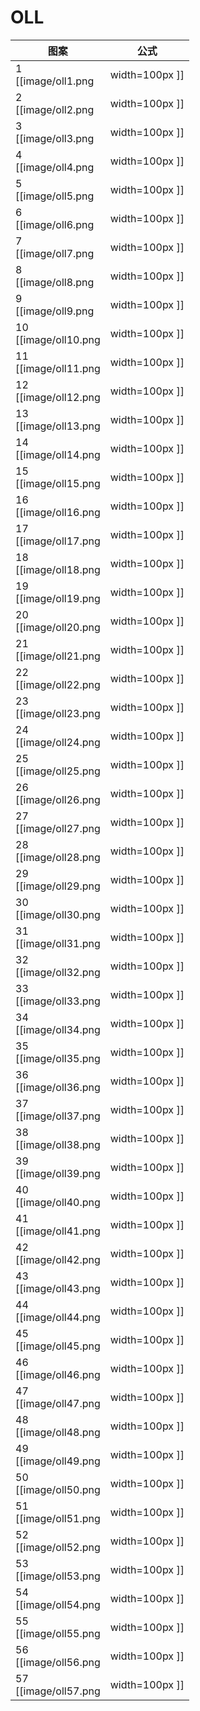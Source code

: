 # OLL

图案                                       | 公式
----                                       | ----
1  <br> [[image/oll1.png  | width=100px ]] | (R U' U') (R2' F R F') U2 (R' F R F')
2  <br> [[image/oll2.png  | width=100px ]] | (F R U R' U' F') (f R U R' U' f')
3  <br> [[image/oll3.png  | width=100px ]] | f (R U R' U') f' U' F (R U R' U') F'
4  <br> [[image/oll4.png  | width=100px ]] | f (R U R' U') f' U F (R U R' U') F'
5  <br> [[image/oll5.png  | width=100px ]] | (r' U2) (R U R' U) r
6  <br> [[image/oll6.png  | width=100px ]] | (r U' U') (R' U' R U' r')
7  <br> [[image/oll7.png  | width=100px ]] | r U R' U R U' U' r'
8  <br> [[image/oll8.png  | width=100px ]] | r' U' R U' R' U2 r
9  <br> [[image/oll9.png  | width=100px ]] | (R' U' R) y' x' (R U') (R' F) (R U R')
10 <br> [[image/oll10.png | width=100px ]] | (R U R' U) (R' F R F') (R U' U' R')
11 <br> [[image/oll11.png | width=100px ]] | r' (R2 U R' U) (R U' U' R' U) (r R')
12 <br> [[image/oll12.png | width=100px ]] | (r R'2 U' R U') (R' U2 R U' R) r'
13 <br> [[image/oll13.png | width=100px ]] | (r U' r' U') (r U r') (F' U F)
14 <br> [[image/oll14.png | width=100px ]] | R' F R U R' F' R (F U' F')
15 <br> [[image/oll15.png | width=100px ]] | (r' U' r) (R' U' R U) (r' U r)
16 <br> [[image/oll16.png | width=100px ]] | (r U r)' (R U R' U') (r U' r')
17 <br> [[image/oll17.png | width=100px ]] | (R U R' U) (R' F R F' U2) R' F R F'
18 <br> [[image/oll18.png | width=100px ]] | F (R U R' d) (R' U2) (R' F R F')
19 <br> [[image/oll19.png | width=100px ]] | R' U2 F R U R' U' y' R2 U' U' R B
20 <br> [[image/oll20.png | width=100px ]] | r' (R U) (R U R' U' r2) (R2' U) (R U') r'
21 <br> [[image/oll21.png | width=100px ]] | (R U' U') (R' U' R U R' U') (R U' R')
22 <br> [[image/oll22.png | width=100px ]] | R U' U' (R'2 U') (R2 U') R'2 U' U' R
23 <br> [[image/oll23.png | width=100px ]] | (R' U2) (R F U') (R' U' R U F')
24 <br> [[image/oll24.png | width=100px ]] | (r U R' U') (r' F R F')
25 <br> [[image/oll25.png | width=100px ]] | F' (r U R' U') (r' F R)
26 <br> [[image/oll26.png | width=100px ]] | R U' U' R' U' R U' R'
27 <br> [[image/oll27.png | width=100px ]] | R' U2 R U R' U R
28 <br> [[image/oll28.png | width=100px ]] | (r U R' U') (r' R U) (R U' R')
29 <br> [[image/oll29.png | width=100px ]] | x' (U' R U') x (R'2 U) (R U R' U') x' R U' U'
30 <br> [[image/oll30.png | width=100px ]] | (R2 U R' B') (R U') (R2' U) (R B R')
31 <br> [[image/oll31.png | width=100px ]] | (r' F' U F) (r U' r' U' r)
32 <br> [[image/oll32.png | width=100px ]] | (R U) (B' U') (R' U R B R')
33 <br> [[image/oll33.png | width=100px ]] | (R U R' U') (R' F R F')
34 <br> [[image/oll34.png | width=100px ]] | (R' U' R U) y (r U R' U') r' R
35 <br> [[image/oll35.png | width=100px ]] | R U' U' R2' F R F' (R U' U' R')
36 <br> [[image/oll36.png | width=100px ]] | R' U' R U' R' U R U l U' R' U
37 <br> [[image/oll37.png | width=100px ]] | F (R U' R' U' R U) (R' F')
38 <br> [[image/oll38.png | width=100px ]] | (R U R' U) (R U' R' U') (R' F R F')
39 <br> [[image/oll39.png | width=100px ]] | (r U' r' U' r) y (R U R' f')
40 <br> [[image/oll40.png | width=100px ]] | (R' F R U R' U') (F' U R)
41 <br> [[image/oll41.png | width=100px ]] | R U' R' U2 R U y R U' R' U' F'
42 <br> [[image/oll42.png | width=100px ]] | (r' R2) y (R U R' U') (R' U R') r
43 <br> [[image/oll43.png | width=100px ]] | (B' U') (R' U R B)
44 <br> [[image/oll44.png | width=100px ]] | f (R U R' U') f'
45 <br> [[image/oll45.png | width=100px ]] | F (R U R' U') F'
46 <br> [[image/oll46.png | width=100px ]] | (R' U') R' F R F' (U R)
47 <br> [[image/oll47.png | width=100px ]] | B' (R' U' R U)2 B
48 <br> [[image/oll48.png | width=100px ]] | F (R U R' U')2 F'
49 <br> [[image/oll49.png | width=100px ]] | R B' (R2 F) (R2 B) R2 F' R
50 <br> [[image/oll50.png | width=100px ]] | L' B (L2 F') (L2 B') L2 F L'
51 <br> [[image/oll51.png | width=100px ]] | f (R U R' U')2 f'
52 <br> [[image/oll52.png | width=100px ]] | R' U' R U' R' d R' U l U
53 <br> [[image/oll53.png | width=100px ]] | (r' U2) (R U R' U') (R U R' U) r
54 <br> [[image/oll54.png | width=100px ]] | (r U' U') (R' U' R U R' U') (R U' r')
55 <br> [[image/oll55.png | width=100px ]] | (R U' U') (R'2 U') R U' R' U2 (F R F')
56 <br> [[image/oll56.png | width=100px ]] | F (R U R' U') (R F') (r U R' U') r' <br> (r' U' r U') (R' U R U' R' U) (R r' U r) <br> (r U r') (U R U' R')2 (r U' r')
57 <br> [[image/oll57.png | width=100px ]] | (R U R' U' r) (R' U) (R U' r')
